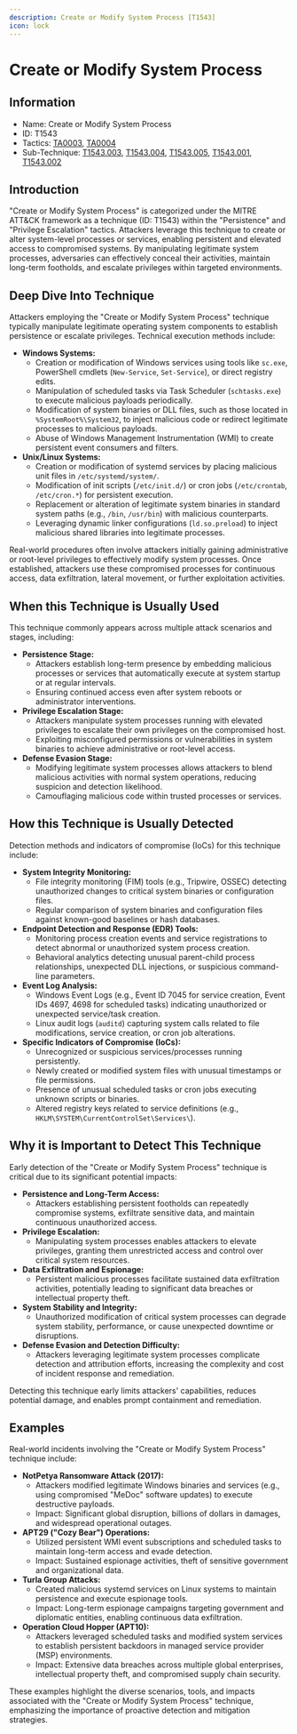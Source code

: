 ```yaml
---
description: Create or Modify System Process [T1543]
icon: lock
---
```


# Create or Modify System Process

## Information

* Name: Create or Modify System Process
* ID: T1543
* Tactics: [TA0003](../), [TA0004](../../ta0004/)
* Sub-Technique: [T1543.003](t1543.003.md), [T1543.004](t1543.004.md), [T1543.005](t1543.005.md), [T1543.001](t1543.001.md), [T1543.002](t1543.002.md)

## Introduction

"Create or Modify System Process" is categorized under the MITRE ATT\&CK framework as a technique (ID: T1543) within the "Persistence" and "Privilege Escalation" tactics. Attackers leverage this technique to create or alter system-level processes or services, enabling persistent and elevated access to compromised systems. By manipulating legitimate system processes, adversaries can effectively conceal their activities, maintain long-term footholds, and escalate privileges within targeted environments.

## Deep Dive Into Technique

Attackers employing the "Create or Modify System Process" technique typically manipulate legitimate operating system components to establish persistence or escalate privileges. Technical execution methods include:

* **Windows Systems:**
  * Creation or modification of Windows services using tools like `sc.exe`, PowerShell cmdlets (`New-Service`, `Set-Service`), or direct registry edits.
  * Manipulation of scheduled tasks via Task Scheduler (`schtasks.exe`) to execute malicious payloads periodically.
  * Modification of system binaries or DLL files, such as those located in `%SystemRoot%\System32`, to inject malicious code or redirect legitimate processes to malicious payloads.
  * Abuse of Windows Management Instrumentation (WMI) to create persistent event consumers and filters.
* **Unix/Linux Systems:**
  * Creation or modification of systemd services by placing malicious unit files in `/etc/systemd/system/`.
  * Modification of init scripts (`/etc/init.d/`) or cron jobs (`/etc/crontab`, `/etc/cron.*`) for persistent execution.
  * Replacement or alteration of legitimate system binaries in standard system paths (e.g., `/bin`, `/usr/bin`) with malicious counterparts.
  * Leveraging dynamic linker configurations (`ld.so.preload`) to inject malicious shared libraries into legitimate processes.

Real-world procedures often involve attackers initially gaining administrative or root-level privileges to effectively modify system processes. Once established, attackers use these compromised processes for continuous access, data exfiltration, lateral movement, or further exploitation activities.

## When this Technique is Usually Used

This technique commonly appears across multiple attack scenarios and stages, including:

* **Persistence Stage:**
  * Attackers establish long-term presence by embedding malicious processes or services that automatically execute at system startup or at regular intervals.
  * Ensuring continued access even after system reboots or administrator interventions.
* **Privilege Escalation Stage:**
  * Attackers manipulate system processes running with elevated privileges to escalate their own privileges on the compromised host.
  * Exploiting misconfigured permissions or vulnerabilities in system binaries to achieve administrative or root-level access.
* **Defense Evasion Stage:**
  * Modifying legitimate system processes allows attackers to blend malicious activities with normal system operations, reducing suspicion and detection likelihood.
  * Camouflaging malicious code within trusted processes or services.

## How this Technique is Usually Detected

Detection methods and indicators of compromise (IoCs) for this technique include:

* **System Integrity Monitoring:**
  * File integrity monitoring (FIM) tools (e.g., Tripwire, OSSEC) detecting unauthorized changes to critical system binaries or configuration files.
  * Regular comparison of system binaries and configuration files against known-good baselines or hash databases.
* **Endpoint Detection and Response (EDR) Tools:**
  * Monitoring process creation events and service registrations to detect abnormal or unauthorized system process creation.
  * Behavioral analytics detecting unusual parent-child process relationships, unexpected DLL injections, or suspicious command-line parameters.
* **Event Log Analysis:**
  * Windows Event Logs (e.g., Event ID 7045 for service creation, Event IDs 4697, 4698 for scheduled tasks) indicating unauthorized or unexpected service/task creation.
  * Linux audit logs (`auditd`) capturing system calls related to file modifications, service creation, or cron job alterations.
* **Specific Indicators of Compromise (IoCs):**
  * Unrecognized or suspicious services/processes running persistently.
  * Newly created or modified system files with unusual timestamps or file permissions.
  * Presence of unusual scheduled tasks or cron jobs executing unknown scripts or binaries.
  * Altered registry keys related to service definitions (e.g., `HKLM\SYSTEM\CurrentControlSet\Services\`).

## Why it is Important to Detect This Technique

Early detection of the "Create or Modify System Process" technique is critical due to its significant potential impacts:

* **Persistence and Long-Term Access:**
  * Attackers establishing persistent footholds can repeatedly compromise systems, exfiltrate sensitive data, and maintain continuous unauthorized access.
* **Privilege Escalation:**
  * Manipulating system processes enables attackers to elevate privileges, granting them unrestricted access and control over critical system resources.
* **Data Exfiltration and Espionage:**
  * Persistent malicious processes facilitate sustained data exfiltration activities, potentially leading to significant data breaches or intellectual property theft.
* **System Stability and Integrity:**
  * Unauthorized modification of critical system processes can degrade system stability, performance, or cause unexpected downtime or disruptions.
* **Defense Evasion and Detection Difficulty:**
  * Attackers leveraging legitimate system processes complicate detection and attribution efforts, increasing the complexity and cost of incident response and remediation.

Detecting this technique early limits attackers' capabilities, reduces potential damage, and enables prompt containment and remediation.

## Examples

Real-world incidents involving the "Create or Modify System Process" technique include:

* **NotPetya Ransomware Attack (2017):**
  * Attackers modified legitimate Windows binaries and services (e.g., using compromised "MeDoc" software updates) to execute destructive payloads.
  * Impact: Significant global disruption, billions of dollars in damages, and widespread operational outages.
* **APT29 ("Cozy Bear") Operations:**
  * Utilized persistent WMI event subscriptions and scheduled tasks to maintain long-term access and evade detection.
  * Impact: Sustained espionage activities, theft of sensitive government and organizational data.
* **Turla Group Attacks:**
  * Created malicious systemd services on Linux systems to maintain persistence and execute espionage tools.
  * Impact: Long-term espionage campaigns targeting government and diplomatic entities, enabling continuous data exfiltration.
* **Operation Cloud Hopper (APT10):**
  * Attackers leveraged scheduled tasks and modified system services to establish persistent backdoors in managed service provider (MSP) environments.
  * Impact: Extensive data breaches across multiple global enterprises, intellectual property theft, and compromised supply chain security.

These examples highlight the diverse scenarios, tools, and impacts associated with the "Create or Modify System Process" technique, emphasizing the importance of proactive detection and mitigation strategies.
